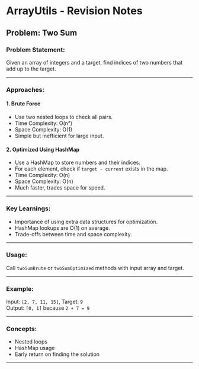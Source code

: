 # ArrayUtils - Revision Notes

## Problem: Two Sum

### Problem Statement:
Given an array of integers and a target, find indices of two numbers that add up to the target.

---

### Approaches:

#### 1. Brute Force
- Use two nested loops to check all pairs.
- Time Complexity: O(n²)
- Space Complexity: O(1)
- Simple but inefficient for large input.

#### 2. Optimized Using HashMap
- Use a HashMap to store numbers and their indices.
- For each element, check if `target - current` exists in the map.
- Time Complexity: O(n)
- Space Complexity: O(n)
- Much faster, trades space for speed.

---

### Key Learnings:
- Importance of using extra data structures for optimization.
- HashMap lookups are O(1) on average.
- Trade-offs between time and space complexity.

---

### Usage:
Call `twoSumBrute` or `twoSumOptimized` methods with input array and target.

---

### Example:
Input: `[2, 7, 11, 15]`, Target: `9`  
Output: `[0, 1]` because `2 + 7 = 9`

---

### Concepts:
- Nested loops
- HashMap usage
- Early return on finding the solution

---

